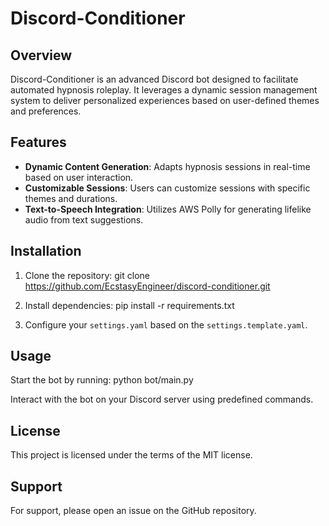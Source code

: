 # Discord-Conditioner

## Overview
Discord-Conditioner is an advanced Discord bot designed to facilitate automated hypnosis roleplay. It leverages a dynamic session management system to deliver personalized experiences based on user-defined themes and preferences.

## Features
- **Dynamic Content Generation**: Adapts hypnosis sessions in real-time based on user interaction.
- **Customizable Sessions**: Users can customize sessions with specific themes and durations.
- **Text-to-Speech Integration**: Utilizes AWS Polly for generating lifelike audio from text suggestions.

## Installation
1. Clone the repository:
git clone https://github.com/EcstasyEngineer/discord-conditioner.git

2. Install dependencies:
pip install -r requirements.txt

3. Configure your `settings.yaml` based on the `settings.template.yaml`.

## Usage
Start the bot by running:
python bot/main.py

Interact with the bot on your Discord server using predefined commands.


## License
This project is licensed under the terms of the MIT license.

## Support
For support, please open an issue on the GitHub repository.